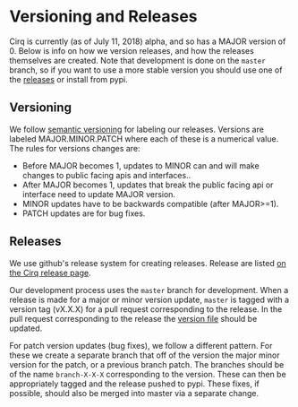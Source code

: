 # Versioning and Releases

Cirq is currently (as of July 11, 2018) alpha, and so has a MAJOR version 
of 0. Below is info on how we version releases, and how the releases 
themselves are created. Note that development is done on the `master` 
branch, so if you want to use a more stable version you should use one 
of the [releases](https://github.com/quantumlib/Cirq/releases) or 
install from pypi.

## Versioning

We follow [semantic versioning](https://semver.org/) for labeling our 
releases.  Versions are labeled MAJOR.MINOR.PATCH where each of these 
is a numerical value. The rules for versions changes are:
* Before MAJOR becomes 1, updates to MINOR can and will make changes to 
public facing apis and interfaces..
* After MAJOR becomes 1, updates that break the public facing api 
or interface need to update  MAJOR version.
* MINOR updates have to be backwards compatible (after MAJOR>=1).
* PATCH updates are for bug fixes.

## Releases

We use github's release system for creating releases.  Release are listed
[on the Cirq release page](https://github.com/quantumlib/Cirq/releases).

Our development process uses the `master` branch for development. 
When a release is made for a major or minor version update, `master`
is tagged with a version tag (vX.X.X) for a pull request corresponding 
to the release.  In the pull request corresponding to the release 
the [version file](cirq/_version.py) should be updated.

For patch version updates (bug fixes), we follow a different pattern.
For these we create a separate branch that off of the version the
major minor version for the patch, or a previous branch patch.  The
branches  should be of the name `branch-X-X-X` corresponding to the 
version.  These can then be appropriately tagged and the release
pushed to pypi.  These fixes, if possible, should also be merged
into master via a separate change.

         

